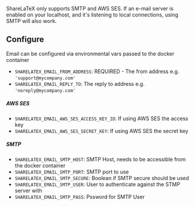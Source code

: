 ShareLaTeX only supports SMTP and AWS SES. If an e-mail server is enabled on your localhost, and it's listening to local connections, using SMTP will also work.


## Configure

Email can be configured via environmental vars passed to the docker container

* `SHARELATEX_EMAIL_FROM_ADDRESS`: REQUIRED - The from address e.g. `'support@mycompany.com'` 
* `SHARELATEX_EMAIL_REPLY_TO`: The reply to address e.g. `'noreply@mycompany.com'`

##### AWS SES
* `SHARELATEX_EMAIL_AWS_SES_ACCESS_KEY_ID`: If using AWS SES the access key
* `SHARELATEX_EMAIL_AWS_SES_SECRET_KEY`: If using AWS SES the secret key

##### SMTP
* `SHARELATEX_EMAIL_SMTP_HOST`: SMTP Host, needs to be accessible from the docker container
* `SHARELATEX_EMAIL_SMTP_PORT`: SMTP port to use
* `SHARELATEX_EMAIL_SMTP_SECURE`: Boolean if SMTP secure should be used
* `SHARELATEX_EMAIL_SMTP_USER`: User to authenticate against the STMP server with
* `SHARELATEX_EMAIL_SMTP_PASS`: Pssword for SMTP User